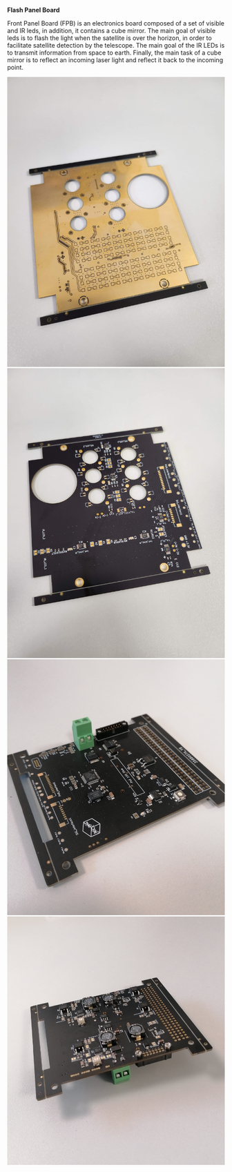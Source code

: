 **Flash Panel Board**

Front Panel Board (FPB) is an electronics board composed of a set of visible and IR leds, in addition, it contains a cube mirror. The main goal of visible leds is to flash the light when the satellite is over the horizon, in order to facilitate satellite detection by the telescope. The main goal of the IR LEDs is to transmit information from space to earth. Finally, the main task of a cube mirror is to reflect an incoming laser light and reflect it back to the incoming point.


![Flash Panel Board bottom](FPB_BOT.jpg)
![Flash Panel Board top](FPB_TOP.jpg)
![Flash Panel Control Board bottom](FPCB_TOP.jpg)
![Flash Panel Control Board top](FPCB_BACK.jpg)


